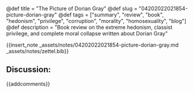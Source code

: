 @def title = "The Picture of Dorian Gray"
@def slug = "04202022021854-picture-dorian-gray"
@def tags = ["summary", "review", "book", "hedonism", "privilege", "corruption", "morality", "homosexuality", "blog"]
@def description = "Book review on the extreme hedonism, classist privilege, and complete moral collapse written about Dorian Gray"

{{insert_note _assets/notes/04202022021854-picture-dorian-gray.md _assets/notes/zettel.bib}}

## Discussion:

{{addcomments}}
